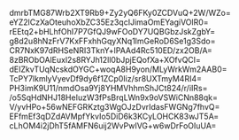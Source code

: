 dmrbTMG87Wrb2XT9Rb9+Zy2yQ6FKy0ZCDVuQ+2W/WZo=
eYZ2lCzXaOteuhoXbZC35Ez3qcIJimaOmEYagiVOlR0=
rEEtq2+bHLhfOhI7P7GfQJ9wFOoDY7UQBGbzJskZgbY=
g8d2u8hNzFrV7KxFFxhhGqyXNq1lmGeRoD6Se1g3Sdo=
CR7NxK97dRHSeNRI3TknY+lPAAd4Rc510ED/zx2OB/A=
8zBRObOAlEuxl2s8RYJh12ll0bJpjEQofXa+XOfvQCI=
dEIZkvTUqNcskdOYGC+woqA8H9yon/MLyWrkWm2AAB0=
TcPY7lkmlyVyevDf9dy6f1ZCp0Iiz/sr8UXTmyM4RI4=
PH3imK9U11/nmdOsa9Yj8YHMVhhmShJCt824/r/iIRs=
/o5SqHdNHJ18HeIuzW3fPsBrqLWn9x9oVSWiCNn88qk=
V/yvHPo+56wNEFGRKztg3WgOJzDvrIdasFWGNg7fhvQ=
EFfmEf3qDZdAVMpfYkvIo5DiD6k3KCyLOHCK83wJT5A=
cLhOM4i2jDhT5fAMFN6uij2WvPwIVG+w6wDrFoOIuUA=
